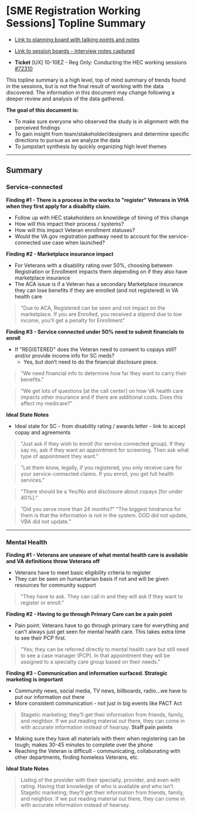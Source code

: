 # [SME Registration Working Sessions] Topline Summary


- [Link to planning board with talking points and notes](https://app.mural.co/t/departmentofveteransaffairs9999/m/departmentofveteransaffairs9999/1702079427539/3151e3fa9a7eed55d21d5e39cb981938c5d2484a?sender=uadf1ed7fe7c76f0914967329)

- [Link to session boards - interview notes captured](https://app.mural.co/t/departmentofveteransaffairs9999/m/departmentofveteransaffairs9999/1706634261021/f1e1dafb24abcea144cc5e539f26011254c04d8c?sender=uadf1ed7fe7c76f0914967329)

- **Ticket** [UX] 10-10EZ - Reg Only: Conducting the HEC working sessions [#72310](https://github.com/department-of-veterans-affairs/va.gov-team/issues/72310)

  

This topline summary is a high level, top of mind summary of trends found in the sessions, but is not the final result of working with the data discovered. The information in this document may change following a deeper review and analysis of the data gathered. 


**The goal of this document is:**

 - To make sure everyone who observed the study is in alignment with the perceived findings
 - To gain insight from team/stakeholder/designers and determine specific directions to pursue as we analyze the data
 - To jumpstart synthesis by quickly organizing high level themes 

- - - 

## Summary

### Service-connected 

**Finding #1 - There is a process in the works to "register" Veterans in VHA when they first apply for a disabilty claim.**

- Follow up with HEC stakeholders on knowldege of timing of this change
- How will this impact their process / systems?
- How will this impact Veteran enrollment statuses?
- Would the VA.gov registration pathway need to account for the service-connected use case when launched?


**Finding #2 - Marketplace insurance impact**

- For Veterans with a disability rating over 50%, choosing between Registration or Enrollment impacts them depending on if they also have marketplace insurance
- The ACA issue is if a Veteran has a secondary Marketplace insurance they can lose benefits if they are enrolled (and not registered) in VA health care 

> "Due to ACA, Registered can be seen and not impact on the marketplace. If you are Enrolled, you received a stipend due to low income, you’ll get a penalty for Enrollment”


**Finding #3 - Service connected under 50% need to submit financials to enroll**

- If "REGISTERED" does the Veteran need to consent to copays still? and/or provide income info for SC meds?
  - Yes, but don’t need to do the financial disclosure piece.

> "We need financial info to determine how far they want to carry their benefits."

> "We get lots of questions [at the call center] on how VA health care impacts other insurance and if there are additional costs. Does this affect my medicare?"

**Ideal State Notes**

- Ideal state for SC - from disability rating / awards letter - link to accept copay and agreements

> "Just ask if they wish to enroll (for service connected group). If they say no, ask if they want an appointment for screening. Then ask what type of appointment they want."

>  "Let them know, legally, if you registered, you only receive care for your service-connected claims. If you enroll, you get full health services."

> "There should be a Yes/No and disclosure about copays [for under 40%]."

> "Did you serve more than 24 months?” "The biggest hindrance for them is that the information is not in the system. DOD did not update, VBA did not update."


----


### Mental Health

**Finding #1 - Veterans are unaware of what mental health care is available and VA definitions throw Veterans off**

- Veterans have to meet basic eligibility criteria to register
- They can be seen on humanitarian basis if not and will be given resources for community support
  
> "They have to ask. They can call in and they will ask if they want to register or enroll."

**Finding #2 - Having to go through Primary Care can be a pain point**

- Pain point: Veterans have to go through primary care for everything and can't always just get seen for mental health care. This takes extra time to see their PCP first.

> "Yes; they can be referred directly to mental health care but still need to see a case manager (PCP). In that appointment they will be assigned to a specialty care group based on their needs."


**Finding #3 - Communication and information surfaced. Strategic marketing is important**

- Community news, social media, TV news, billboards, radio...we have to put our information out there
- More consistent communication - not just in big events like PACT Act

>  Stagetic marketing; they’ll get their information from friends, family, and neighbor. If we put reading material out there, they can come in with accurate information instead of hearsay.
**Staff pain points**
- Making sure they have all materials with them when registering can be tough; makes 30-45 minutes to complete over the phone
- Reaching the Veteran is difficult - communicating, collaborating with other departments, finding homeless Veterans, etc.

**Ideal State Notes**

> Listing of the provider with their specialty, provider, and even with rating. Having that knowledge of who is available and who isn’t
> Stagetic marketing; they’ll get their information from friends, family, and neighbor. If we put reading material out there, they can come in with accurate information instead of hearsay. 

